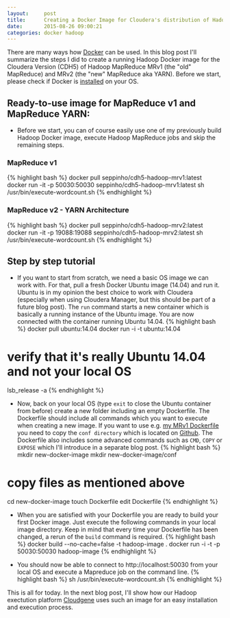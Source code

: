 ```yaml
---
layout:     post
title:      Creating a Docker Image for Cloudera's distribution of Hadoop MapReduce
date:       2015-08-26 09:00:21
categories: docker hadoop
---
```

There are many ways how [Docker](https://www.docker.com/) can be used. In this blog post I'll summarize the steps I did to create a running Hadoop Docker image for the Cloudera Version (CDH5) of Hadoop MapReduce MRv1 (the "old" MapReduce) and MRv2 (the "new" MapReduce aka YARN).  Before we start, please check if Docker is [installed](https://docs.docker.com/installation/) on your OS.

## Ready-to-use image for MapReduce v1 and MapReduce YARN:
- Before we start, you can of course easily use one of my previously build Hadoop Docker image, execute Hadoop MapReduce jobs and skip the remaining steps. 
### MapReduce v1 
{% highlight bash %}
docker pull seppinho/cdh5-hadoop-mrv1:latest
docker run -it -p 50030:50030 seppinho/cdh5-hadoop-mrv1:latest
sh /usr/bin/execute-wordcount.sh
{% endhighlight %}
### MapReduce v2 - YARN Architecture
{% highlight bash %}
docker pull seppinho/cdh5-hadoop-mrv2:latest
docker run -it -p 19088:19088 seppinho/cdh5-hadoop-mrv2:latest
sh /usr/bin/execute-wordcount.sh
{% endhighlight %}

## Step by step tutorial
- If you want to start from scratch, we need a basic OS image we can work with. For that, pull a fresh Docker Ubuntu image (14.04) and run it. Ubuntu is in my opinion the best choice to work with Cloudera (especially when using Cloudera Manager, but  this should be part of a future blog post). The `run` command starts a new container which is basically a running instance of the Ubuntu image. You are now connected with the container running Ubuntu 14.04. 
{% highlight bash %}
docker pull ubuntu:14.04
docker run -i -t ubuntu:14.04
# verify that it's really Ubuntu 14.04 and not your local OS
lsb_release -a
{% endhighlight %}

- Now, back on your local OS (type `exit` to close the Ubuntu container from before) create a new folder including an empty Dockerfile. The Dockerfile should include all commands which you want to execute when creating a new image. If you want to use e.g. [my MRv1 Dockerfile](https://github.com/seppinho/cdh5-hadoop-mrv1/blob/master/Dockerfile) you need to copy the `conf directory` which is located on [Github](https://github.com/seppinho/cdh5-hadoop-mrv1). The Dockerfile also includes some advanced commands such as  `CMD`, `COPY` or `EXPOSE` which I'll introduce in a separate blog post.
{% highlight bash %}
mkdir new-docker-image
mkdir new-docker-image/conf
# copy files as mentioned above
cd new-docker-image
touch Dockerfile
edit Dockerfile
{% endhighlight %}

- When you are satisfied with your Dockerfile you are ready to build your first Docker image. Just execute the following commands in your local image directory. Keep in mind that every time your Dockerfile has been changed, a rerun of the `build` command is required. 
{% highlight bash %}
docker build --no-cache=false -t hadoop-image .
docker run -i -t -p 50030:50030  hadoop-image
{% endhighlight %}

- You should now be able to connect to http://localhost:50030 from your local OS and execute a Mapreduce job on the command line. 
{% highlight bash %}
sh /usr/bin/execute-wordcount.sh
{% endhighlight %}

This is all for today. In the next blog post, I'll show how our Hadoop exectution platform [Cloudgene](http://cloudgene.uibk.ac.at) uses such an image for an easy installation and execution process.
